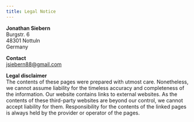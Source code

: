 ```yaml
---
title: Legal Notice
---
```


**Jonathan Siebern**  
Burgstr. 6  
48301 Nottuln  
Germany

**Contact**  
jsiebern88@gmail.com

**Legal disclaimer**  
The contents of these pages were prepared with utmost care. Nonetheless, we
cannot assume liability for the timeless accuracy and completeness of the
information. Our website contains links to external websites. As the contents of
these third-party websites are beyond our control, we cannot accept liability
for them. Responsibility for the contents of the linked pages is always held by
the provider or operator of the pages.
